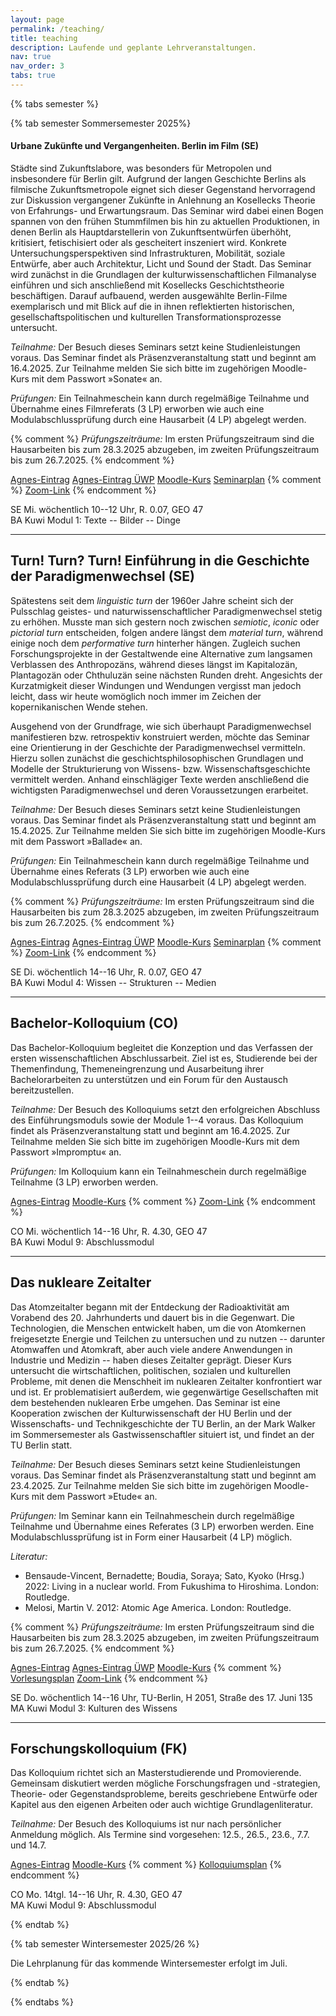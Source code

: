 ```yaml
---
layout: page
permalink: /teaching/
title: teaching
description: Laufende und geplante Lehrveranstaltungen.
nav: true
nav_order: 3
tabs: true
---
```


{% tabs semester %}

{% tab semester Sommersemester 2025%}

#### Urbane Zukünfte und Vergangenheiten. Berlin im Film (SE)

Städte sind Zukunftslabore, was besonders für Metropolen und insbesondere für
Berlin gilt. Aufgrund der langen Geschichte Berlins als filmische
Zukunftsmetropole eignet sich dieser Gegenstand hervorragend zur Diskussion
vergangener Zukünfte in Anlehnung an Kosellecks Theorie von Erfahrungs- und
Erwartungsraum. Das Seminar wird dabei einen Bogen spannen von den frühen
Stummfilmen bis hin zu aktuellen Produktionen, in denen Berlin als
Hauptdarstellerin von Zukunftsentwürfen überhöht, kritisiert, fetischisiert
oder als gescheitert inszeniert wird. Konkrete Untersuchungsperspektiven sind
Infrastrukturen, Mobilität, soziale Entwürfe, aber auch Architektur, Licht und
Sound der Stadt. Das Seminar wird zunächst in die Grundlagen der
kulturwissenschaftlichen Filmanalyse einführen und sich anschließend mit
Kosellecks Geschichtstheorie beschäftigen. Darauf aufbauend, werden ausgewählte
Berlin-Filme exemplarisch und mit Blick auf die in ihnen reflektierten
historischen, gesellschaftspolitischen und kulturellen Transformationsprozesse
untersucht.

*Teilnahme:* Der Besuch dieses Seminars setzt keine Studienleistungen voraus.
Das Seminar findet als Präsenzveranstaltung statt und beginnt am 16.4.2025. Zur
Teilnahme melden Sie sich bitte im zugehörigen Moodle-Kurs mit dem Passwort
»Sonate« an.

*Prüfungen:* Ein Teilnahmeschein kann durch regelmäßige Teilnahme und Übernahme
eines Filmreferats (3 LP) erworben wie auch eine Modulabschlussprüfung durch
eine Hausarbeit (4 LP) abgelegt werden.

{% comment %}
*Prüfungszeiträume:* Im ersten Prüfungszeitraum sind die Hausarbeiten bis zum
28.3.2025 abzugeben, im zweiten Prüfungszeitraum bis zum 26.7.2025.
{% endcomment %}

<abbr class="badge"><a
href="https://agnes.hu-berlin.de/lupo/rds?state=verpublish&status=init&vmfile=no&publishid=230177&moduleCall=webInfo&publishConfFile=webInfo&publishSubDir=veranstaltung"
target="_blank">Agnes-Eintrag</a></abbr>
<abbr class="badge"><a
href="https://agnes.hu-berlin.de/lupo/rds?state=verpublish&status=init&vmfile=no&publishid=231006&moduleCall=webInfo&publishConfFile=webInfo&publishSubDir=veranstaltung"
target="_blank">Agnes-Eintrag ÜWP</a></abbr>
<abbr class="badge"><a
href="https://moodle.hu-berlin.de/course/view.php?id=133420"
target="_blank">Moodle-Kurs</a></abbr> 
<abbr class="badge"><a
href="{{ site.baseurl }}/blog/2025/berlin-im-film">Seminarplan</a></abbr>
{% comment %}
<abbr class="badge"><a
href="https://hu-berlin.zoom.us/j/67471623130?pwd=RFE3REt5a2FvWFB2MnFCS0lJamVwdz09"
target="_blank">Zoom-Link</a></abbr>
{% endcomment %}

SE Mi. wöchentlich 10--12 Uhr, R. 0.07, GEO 47<br />
BA Kuwi Modul 1: Texte -- Bilder -- Dinge

***

## Turn! Turn? Turn! Einführung in die Geschichte der Paradigmenwechsel (SE)

Spätestens seit dem *linguistic turn* der 1960er Jahre scheint sich der
Pulsschlag geistes- und naturwissenschaftlicher Paradigmenwechsel stetig zu
erhöhen. Musste man sich gestern noch zwischen *semiotic*, *iconic* oder
*pictorial turn* entscheiden, folgen andere längst dem *material turn*, während
einige noch dem *performative turn* hinterher hängen. Zugleich suchen
Forschungsprojekte in der Gestaltwende eine Alternative zum langsamen
Verblassen des Anthropozäns, während dieses längst im Kapitalozän, Plantagozän
oder Chthuluzän seine nächsten Runden dreht. Angesichts der Kurzatmigkeit
dieser Windungen und Wendungen vergisst man jedoch leicht, dass wir heute
womöglich noch immer im Zeichen der kopernikanischen Wende stehen.

Ausgehend von der Grundfrage, wie sich überhaupt Paradigmenwechsel
manifestieren bzw. retrospektiv konstruiert werden, möchte das Seminar eine
Orientierung in der Geschichte der Paradigmenwechsel vermitteln. Hierzu sollen
zunächst die geschichtsphilosophischen Grundlagen und Modelle der
Strukturierung von Wissens- bzw. Wissenschaftsgeschichte vermittelt werden.
Anhand einschlägiger Texte werden anschließend die wichtigsten
Paradigmenwechsel und deren Voraussetzungen erarbeitet. 

*Teilnahme:* Der Besuch dieses Seminars setzt keine Studienleistungen voraus.
Das Seminar findet als Präsenzveranstaltung statt und beginnt am 15.4.2025. Zur
Teilnahme melden Sie sich bitte im zugehörigen Moodle-Kurs mit dem Passwort
»Ballade« an.

*Prüfungen:* Ein Teilnahmeschein kann durch regelmäßige Teilnahme und Übernahme
eines Referats (3 LP) erworben wie auch eine Modulabschlussprüfung durch eine
Hausarbeit (4 LP) abgelegt werden.

{% comment %}
*Prüfungszeiträume:* Im ersten Prüfungszeitraum sind die Hausarbeiten bis zum
28.3.2025 abzugeben, im zweiten Prüfungszeitraum bis zum 26.7.2025.
{% endcomment %}

<abbr class="badge"><a
href="https://agnes.hu-berlin.de/lupo/rds?state=verpublish&status=init&vmfile=no&publishid=230178&moduleCall=webInfo&publishConfFile=webInfo&publishSubDir=veranstaltung"
target="_blank">Agnes-Eintrag</a></abbr>
<abbr class="badge"><a
href="https://agnes.hu-berlin.de/lupo/rds?state=verpublish&status=init&vmfile=no&publishid=231038&moduleCall=webInfo&publishConfFile=webInfo&publishSubDir=veranstaltung"
target="_blank">Agnes-Eintrag ÜWP</a></abbr>
<abbr class="badge"><a
href="https://moodle.hu-berlin.de/course/view.php?id=113327"
target="_blank">Moodle-Kurs</a></abbr> 
<abbr class="badge"><a
href="{{ site.baseurl }}/blog/2025/turns">Seminarplan</a></abbr>
{% comment %}
<abbr class="badge"><a
href="https://hu-berlin.zoom.us/j/67471623130?pwd=RFE3REt5a2FvWFB2MnFCS0lJamVwdz09"
target="_blank">Zoom-Link</a></abbr>
{% endcomment %}

SE Di. wöchentlich 14--16 Uhr, R. 0.07, GEO 47<br />
BA Kuwi Modul 4: Wissen -- Strukturen -- Medien

***

## Bachelor-Kolloquium (CO)

Das Bachelor-Kolloquium begleitet die Konzeption und das Verfassen der ersten
wissenschaftlichen Abschlussarbeit. Ziel ist es, Studierende bei der
Themenfindung, Themeneingrenzung und Ausarbeitung ihrer Bachelorarbeiten zu
unterstützen und ein Forum für den Austausch bereitzustellen.

*Teilnahme:* Der Besuch des Kolloquiums setzt den erfolgreichen Abschluss des
Einführungsmoduls sowie der Module 1--4 voraus. Das Kolloquium findet als
Präsenzveranstaltung statt und beginnt am 16.4.2025. Zur Teilnahme melden Sie
sich bitte im zugehörigen Moodle-Kurs mit dem Passwort »Impromptu« an.

*Prüfungen:* Im Kolloquium kann ein Teilnahmeschein durch regelmäßige Teilnahme
(3 LP) erworben werden.

<abbr class="badge"><a
href="https://agnes.hu-berlin.de/lupo/rds?state=verpublish&status=init&vmfile=no&publishid=223371&moduleCall=webInfo&publishConfFile=webInfo&publishSubDir=veranstaltung"
target="_blank">Agnes-Eintrag</a></abbr> 
<abbr class="badge"><a
href="https://moodle.hu-berlin.de/course/view.php?id=92821"
target="_blank">Moodle-Kurs</a></abbr>
{% comment %}
<abbr class="badge"><a
href="https://hu-berlin.zoom.us/j/67471623130?pwd=RFE3REt5a2FvWFB2MnFCS0lJamVwdz09"
target="_blank">Zoom-Link</a></abbr>
{% endcomment %}

CO Mi. wöchentlich 14--16 Uhr, R. 4.30, GEO 47<br />
BA Kuwi Modul 9: Abschlussmodul

***

## Das nukleare Zeitalter

Das Atomzeitalter begann mit der Entdeckung der Radioaktivität am Vorabend des 20. Jahrhunderts und dauert bis in die Gegenwart. Die Technologien, die
Menschen entwickelt haben, um die von Atomkernen freigesetzte Energie und
Teilchen zu untersuchen und zu nutzen -- darunter Atomwaffen und Atomkraft,
aber auch viele andere Anwendungen in Industrie und Medizin -- haben dieses
Zeitalter geprägt. Dieser Kurs untersucht die wirtschaftlichen, politischen,
sozialen und kulturellen Probleme, mit denen die Menschheit im nuklearen
Zeitalter konfrontiert war und ist. Er problematisiert außerdem, wie
gegenwärtige Gesellschaften mit dem bestehenden nuklearen Erbe umgehen. Das
Seminar ist eine Kooperation zwischen der Kulturwissenschaft der HU Berlin und
der Wissenschafts- und Technikgeschichte der TU Berlin, an der Mark Walker im
Sommersemester als Gastwissenschaftler situiert ist, und findet an der TU
Berlin statt.

*Teilnahme:* Der Besuch dieses Seminars setzt keine Studienleistungen voraus.
Das Seminar findet als Präsenzveranstaltung statt und beginnt am 23.4.2025.
Zur Teilnahme melden Sie sich bitte im zugehörigen Moodle-Kurs mit dem Passwort
»Etude« an.

*Prüfungen:* Im Seminar kann ein Teilnahmeschein durch regelmäßige Teilnahme
und Übernahme eines Referates (3 LP) erworben werden. Eine
Modulabschlussprüfung ist in Form einer Hausarbeit (4 LP) möglich.

*Literatur:* 
- Bensaude-Vincent, Bernadette; Boudia, Soraya; Sato, Kyoko (Hrsg.) 2022:
  Living in a nuclear world. From Fukushima to Hiroshima. London: Routledge.
- Melosi, Martin V. 2012: Atomic Age America. London: Routledge.

{% comment %}
*Prüfungszeiträume:* Im ersten Prüfungszeitraum sind die Hausarbeiten bis zum
28.3.2025 abzugeben, im zweiten Prüfungszeitraum bis zum 26.7.2025.
{% endcomment %}

<abbr class="badge"><a
href="https://agnes.hu-berlin.de/lupo/rds?state=verpublish&status=init&vmfile=no&publishid=230180&moduleCall=webInfo&publishConfFile=webInfo&publishSubDir=veranstaltung"
target="_blank">Agnes-Eintrag</a></abbr>
<abbr class="badge"><a
href="https://agnes.hu-berlin.de/lupo/rds?state=verpublish&status=init&vmfile=no&publishid=231049&moduleCall=webInfo&publishConfFile=webInfo&publishSubDir=veranstaltung"
target="_blank">Agnes-Eintrag ÜWP</a></abbr>
<abbr class="badge"><a
href="https://moodle.hu-berlin.de/course/view.php?id=134839"
target="_blank">Moodle-Kurs</a></abbr> 
{% comment %}
<abbr class="badge"><a
href="{{ site.baseurl }}/blog/2024/vorlesung">Vorlesungsplan</a></abbr>
<abbr class="badge"><a
href="https://hu-berlin.zoom.us/j/67471623130?pwd=RFE3REt5a2FvWFB2MnFCS0lJamVwdz09"
target="_blank">Zoom-Link</a></abbr>
{% endcomment %}

SE Do. wöchentlich 14--16 Uhr, TU-Berlin, H 2051, Straße des 17. Juni 135<br />
MA Kuwi Modul 3: Kulturen des Wissens

***

## Forschungskolloquium (FK)

Das Kolloquium richtet sich an Masterstudierende und Promovierende. Gemeinsam
diskutiert werden mögliche Forschungsfragen und -strategien, Theorie- oder
Gegenstandsprobleme, bereits geschriebene Entwürfe oder Kapitel aus den eigenen
Arbeiten oder auch wichtige Grundlagenliteratur.

*Teilnahme:* Der Besuch des Kolloquiums ist nur nach persönlicher Anmeldung
möglich. Als Termine sind vorgesehen: 12.5., 26.5., 23.6., 7.7. und 14.7.

<abbr class="badge"><a
href="https://agnes.hu-berlin.de/lupo/rds?state=verpublish&status=init&vmfile=no&publishid=223373&moduleCall=webInfo&publishConfFile=webInfo&publishSubDir=veranstaltung"
target="_blank">Agnes-Eintrag</a></abbr>
<abbr class="badge"><a
href="https://moodle.hu-berlin.de/course/view.php?id=89454"
target="_blank">Moodle-Kurs</a></abbr>
{% comment %}
<abbr class="badge"><a
href="{{ site.baseurl }}/blog/2024/kolloquium">Kolloquiumsplan</a></abbr>
{% endcomment %}

CO Mo. 14tgl. 14--16 Uhr, R. 4.30, GEO 47<br />
MA Kuwi Modul 9: Abschlussmodul

{% endtab %}

{% tab semester Wintersemester 2025/26 %}

Die Lehrplanung für das kommende Wintersemester erfolgt im Juli.

{% endtab %}

{% endtabs %}
